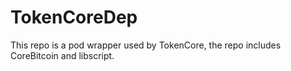 # TokenCoreDep  
This repo is a pod wrapper used by TokenCore, the repo includes CoreBitcoin and libscript.

